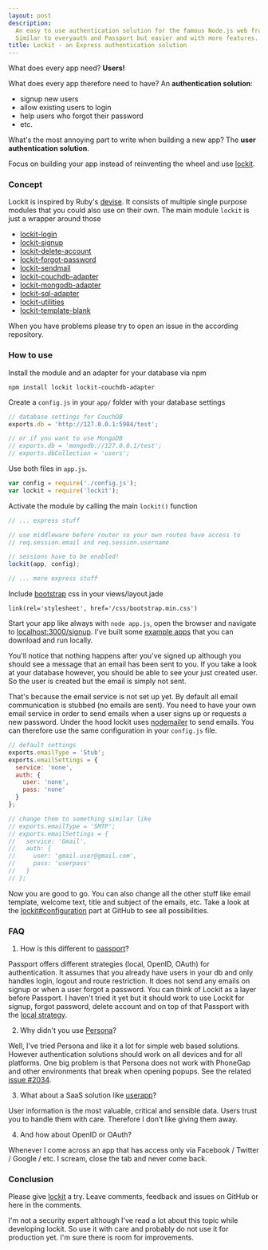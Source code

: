 ```yaml
---
layout: post
description: 
  An easy to use authentication solution for the famous Node.js web framework Express.
  Similar to everyauth and Passport but easier and with more features.
title: Lockit - an Express authentication solution
---
```


What does every app need? **Users!**

What does every app therefore need to have? An **authentication solution**:

- signup new users
- allow existing users to login
- help users who forgot their password
- etc.
 
What's the most annoying part to write when building a new app? 
The **user authentication solution**.

Focus on building your app instead of reinventing the wheel and use [lockit](https://github.com/zeMirco/lockit).

### Concept

Lockit is inspired by Ruby's [devise](https://github.com/plataformatec/devise).
It consists of multiple single purpose modules that you could also use on their own. 
The main module `lockit` is just a wrapper around those

- [lockit-login](https://github.com/zeMirco/lockit-login)
- [lockit-signup](https://github.com/zeMirco/lockit-signup)
- [lockit-delete-account](https://github.com/zeMirco/lockit-delete-account)
- [lockit-forgot-password](https://github.com/zeMirco/lockit-forgot-password)
- [lockit-sendmail](https://github.com/zeMirco/lockit-sendmail)
- [lockit-couchdb-adapter](https://github.com/zeMirco/lockit-couchdb-adapter)
- [lockit-mongodb-adapter](https://github.com/zeMirco/lockit-mongodb-adapter)
- [lockit-sql-adapter](https://github.com/zeMirco/lockit-sql-adapter)
- [lockit-utilities](https://github.com/zeMirco/lockit-utilities)
- [lockit-template-blank](https://github.com/zeMirco/lockit-template-blank)
 
When you have problems please try to open an issue in the according repository.

### How to use

Install the module and an adapter for your database via npm 

```
npm install lockit lockit-couchdb-adapter
```

Create a `config.js` in your `app/` folder with your database settings

```js
// database settings for CouchDB
exports.db = 'http://127.0.0.1:5984/test';

// or if you want to use MongoDB
// exports.db = 'mongodb://127.0.0.1/test';
// exports.dbCollection = 'users';
```

Use both files in `app.js`.

```js
var config = require('./config.js');
var lockit = require('lockit');
```

Activate the module by calling the main `lockit()` function

```js
// ... express stuff

// use middleware before router so your own routes have access to
// req.session.email and req.session.username

// sessions have to be enabled!
lockit(app, config);

// ... more express stuff
```

Include [bootstrap](http://getbootstrap.com/) css in your views/layout.jade

```
link(rel='stylesheet', href='/css/bootstrap.min.css')
```

Start your app like always with `node app.js`, open the browser and navigate to [localhost:3000/signup](http://localhost:3000/signup).
I've built some [example apps](https://github.com/zeMirco/lockit/tree/master/examples) that you can download and run locally.

You'll notice that nothing happens after you've signed up although
you should see a message that an email has been sent to you.
If you take a look at your database however, you should be able to see your just created user.
So the user is created but the email is simply not sent.
 
That's because the email service is not set up yet.
By default all email communication is stubbed (no emails are sent).
You need to have your own email service in order to send emails when a user signs up or
requests a new password. Under the hood lockit uses [nodemailer](https://github.com/andris9/Nodemailer) to send emails.
You can therefore use the same configuration in your `config.js` file.

```js
// default settings
exports.emailType = 'Stub';
exports.emailSettings = {
  service: 'none',
  auth: {
    user: 'none',
    pass: 'none'
  }
};

// change them to something similar like
// exports.emailType = 'SMTP';
// exports.emailSettings = {
//   service: 'Gmail',
//   auth: {
//     user: 'gmail.user@gmail.com',
//     pass: 'userpass'
//   }
// };
```

Now you are good to go. You can also change all the other stuff like email template,
welcome text, title and subject of the emails, etc. Take a look at the [lockit#configuration](https://github.com/zeMirco/lockit#configuration)
part at GitHub to see all possibilities.
 
### FAQ

1. How is this different to [passport](http://passportjs.org/)?

  Passport offers different strategies (local, OpenID, OAuth) for authentication.
  It assumes that you already have users in your db and only handles login, logout and route restriction.
  It does not send any emails on signup or when a user forgot a password.
  You can think of Lockit as a layer before Passport. I haven't tried it yet but it should work
  to use Lockit for signup, forgot password, delete account and on top of that Passport with
  the [local strategy](https://github.com/jaredhanson/passport-local).

2. Why didn't you use [Persona](http://www.mozilla.org/en-US/persona/)?

  Well, I've tried Persona and like it a lot for simple web based solutions. However authentication
  solutions should work on all devices and for all platforms. One big problem is that Persona does
  not work with PhoneGap and other environments that break when opening popups. See the related
  [issue #2034](https://github.com/mozilla/persona/issues/2034).

3. What about a SaaS solution like [userapp](https://www.userapp.io/)?

  User information is the most valuable, critical and sensible data. 
  Users trust you to handle them with care. 
  Therefore I don't like giving them away.
  
4. And how about OpenID or OAuth?

  Whenever I come across an app that has access only via Facebook / Twitter / Google / etc. I scream,
  close the tab and never come back.

### Conclusion

Please give [lockit](https://github.com/zeMirco/lockit) a try. Leave comments, feedback and issues
 on GitHub or here in the comments. 
 
I'm not a security expert although I've read a lot about this topic while developing lockit.
So use it with care and probably do not use it for production yet. I'm sure there is room for improvements.